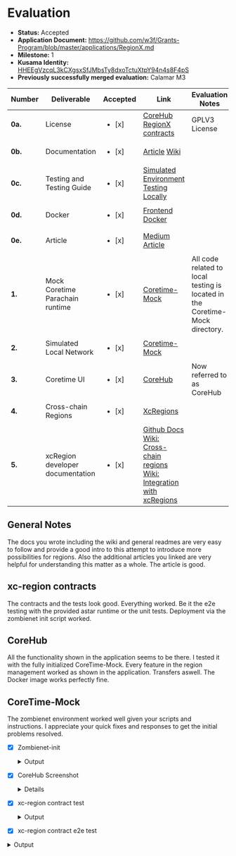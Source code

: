 # Evaluation


- **Status:** Accepted
- **Application Document:** https://github.com/w3f/Grants-Program/blob/master/applications/RegionX.md
- **Milestone:** 1
- **Kusama Identity:** [HHEEgVzcqL3kCXgsxSfJMbsTy8dxoTctuXtpY94n4s8F4pS](https://kusama.subscan.io/account/HHEEgVzcqL3kCXgsxSfJMbsTy8dxoTctuXtpY94n4s8F4pS)
- **Previously successfully merged evaluation:** Calamar M3


| Number | Deliverable | Accepted | Link | Evaluation Notes |
| ------------- | ------------- | ------------- |------------- | ------------- |
| **0a.** | License | <ul><li>[x] </li></ul> | [CoreHub](https://github.com/RegionX-Labs/CoreHub/blob/master/LICENSE) [RegionX contracts](https://github.com/RegionX-Labs/RegionX/blob/main/LICENSE)  | GPLV3 License | 
| **0b.**  | Documentation | <ul><li>[x] </li></ul> | [Article](https://medium.com/@regionx/regionx-corehub-a-central-hub-for-managing-polkadot-blockspace-3f8715add25a) [Wiki](https://regionx.gitbook.io/wiki) | | 
| **0c.** | Testing and Testing Guide | <ul><li>[x] </li></ul> | [Simulated Environment](https://github.com/RegionX-Labs/Coretime-Mock) [Testing Locally](https://github.com/RegionX-Labs/CoreHub?tab=readme-ov-file#set-up-development-environment) |  | 
| **0d.** | Docker | <ul><li>[x] </li></ul> | [Frontend Docker](https://github.com/RegionX-Labs/CoreHub?tab=readme-ov-file#run-with-docker) |  | 
| **0e.** | Article | <ul><li>[x] </li></ul> | [Medium Article](https://medium.com/@regionx/regionx-corehub-a-central-hub-for-managing-polkadot-blockspace-3f8715add25a) |  | 
| **1.** | Mock Coretime Parachain runtime | <ul><li>[x] </li></ul> | [Coretime-Mock](https://github.com/RegionX-Labs/Coretime-Mock) | All code related to local testing is located in the Coretime-Mock directory. | 
| **2.** | Simulated Local Network | <ul><li>[x] </li></ul> | [Coretime-Mock](https://github.com/RegionX-Labs/Coretime-Mock) | | 
| **3.** | Coretime UI | <ul><li>[x] </li></ul> | [CoreHub](https://github.com/RegionX-Labs/CoreHub) | Now referred to as CoreHub | 
| **4.** | Cross-chain Regions | <ul><li>[x] </li></ul> | [XcRegions](https://github.com/RegionX-Labs/RegionX/tree/main/contracts/xc-regions) | | 
| **5.** | xcRegion developer documentation | <ul><li>[x] </li></ul> | [Github Docs](https://github.com/RegionX-Labs/RegionX?tab=readme-ov-file#21-cross-chain-regions) [Wiki: Cross-chain regions](https://regionx.gitbook.io/wiki/advanced/cross-chain-regions) [Wiki: Integration with xcRegions](https://regionx.gitbook.io/wiki/build/integration-with-xcregions) | |

## General Notes
The docs you wrote including the wiki and general readmes are very easy to follow and provide a good intro to this attempt to introduce more possibilities for regions. Also the additional articles you linked are very helpful for understanding this matter as a whole. The article is good.


## xc-region contracts
The contracts and the tests look good. Everything worked. Be it the e2e testing with the provided astar runtime or the unit tests. Deployment via the zombienet init script worked.

## CoreHub
All the functionality shown in the application seems to be there. I tested it with the fully initialized CoreTime-Mock. Every feature in the region management worked as shown in the application. Transfers aswell. The Docker image works perfectly fine.

## CoreTime-Mock
The zombienet environment worked well given your scripts and instructions. I appreciate your quick fixes and responses to get the initial problems resolved. 


- [x] Zombienet-init

  <details>
    <summary>Output</summary>

   <img width="1180" alt="Bildschirm­foto 2024-01-22 um 13 52 26" src="https://github.com/PieWol/Grant-Milestone-Delivery/assets/75956460/9265dff7-7ceb-4a0d-b995-dfdc695a272f">
  </details>


- [x] CoreHub Screenshot

  <details>
    <img width="1753" alt="Bildschirm­foto 2024-01-22 um 10 15 04" src="https://github.com/PieWol/Grant-Milestone-Delivery/assets/75956460/aa21b49d-dea2-499e-a193-b4916e7c8bd7">
</details>

- [x] xc-region contract test

  <details>
    <summary>Output</summary>
        
        running 5 tests
        test tests::mock_environment_helper_functions_work ... ok
        test tests::get_metadata_works ... ok
        test tests::init_works ... ok
        test tests::remove_works ... ok
        test tests::metadata_version_gets_updated ... ok

        test result: ok. 5 passed; 0 failed; 0 ignored; 0 measured; 0 filtered out; finished in 0.00s
</details>

- [x] xc-region contract e2e test

 <details>
    <summary>Output</summary>
        
        running 8 tests
        test tests::mock_environment_helper_functions_work ... ok
        test tests::get_metadata_works ... ok
        test tests::init_works ... ok
        test tests::remove_works ... ok
        test tests::metadata_version_gets_updated ... ok
        test xc_regions::tests::init_non_existing_region_fails ... ok
        test xc_regions::tests::init_works ... ok
        test xc_regions::tests::remove_works ... ok
        
        test result: ok. 8 passed; 0 failed; 0 ignored; 0 measured; 0 filtered out; finished in 13.50s
  </details>
        
